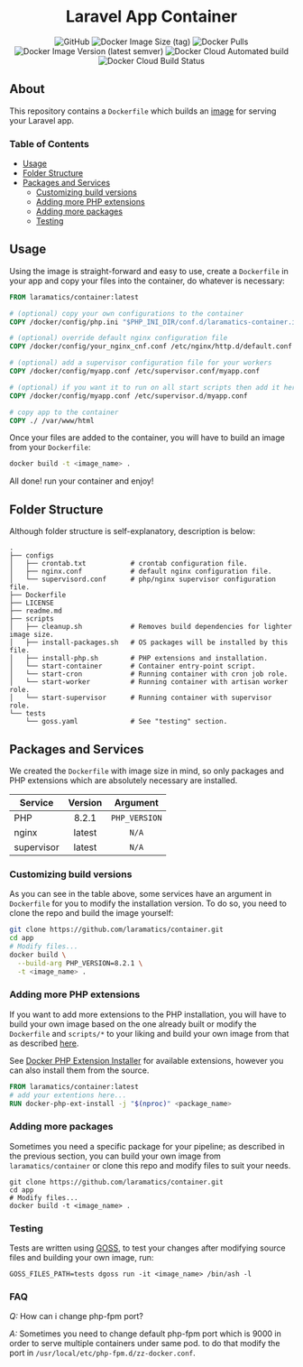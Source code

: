<div align="center">

# Laravel App Container

![GitHub](https://img.shields.io/github/license/laramatics/container)
![Docker Image Size (tag)](https://img.shields.io/docker/image-size/laramatics/container/latest)
![Docker Pulls](https://img.shields.io/docker/pulls/laramatics/container)
![Docker Image Version (latest semver)](https://img.shields.io/docker/v/laramatics/container)
![Docker Cloud Automated build](https://img.shields.io/docker/cloud/automated/laramatics/container)
![Docker Cloud Build Status](https://img.shields.io/docker/cloud/build/laramatics/container)

</div>

## About

This repository contains a `Dockerfile` which builds an [image](https://hub.docker.com/r/laramatics/container)
for serving your Laravel app.

### Table of Contents

- [Usage](#usage)
- [Folder Structure](#folder-structure)
- [Packages and Services](#packages-and-services)
    - [Customizing build versions](#customizing-build-versions)
    - [Adding more PHP extensions](#adding-more-php-extensions)
    - [Adding more packages](#adding-more-packages)
    - [Testing](#testing)

## Usage

Using the image is straight-forward and easy to use, create a `Dockerfile` in your app and copy your files into the
container, do whatever is necessary:

```dockerfile
FROM laramatics/container:latest

# (optional) copy your own configurations to the container
COPY /docker/config/php.ini "$PHP_INI_DIR/conf.d/laramatics-container.ini"

# (optional) override default nginx configuration file
COPY /docker/config/your_nginx_cnf.conf /etc/nginx/http.d/default.conf

# (optional) add a supervisor configuration file for your workers
COPY /docker/config/myapp.conf /etc/supervisor.conf/myapp.conf

# (optional) if you want it to run on all start scripts then add it here
COPY /docker/config/myapp.conf /etc/supervisor.d/myapp.conf

# copy app to the container
COPY ./ /var/www/html
```

Once your files are added to the container, you will have to build an image from your `Dockerfile`:

```bash
docker build -t <image_name> .
```

All done! run your container and enjoy!

## Folder Structure

Although folder structure is self-explanatory, description is below:

```
.
├── configs
│   ├── crontab.txt           # crontab configuration file.
│   ├── nginx.conf            # default nginx configuration file.
│   └── supervisord.conf      # php/nginx supervisor configuration file.
├── Dockerfile
├── LICENSE
├── readme.md
├── scripts
│   ├── cleanup.sh            # Removes build dependencies for lighter image size.
│   ├── install-packages.sh   # OS packages will be installed by this file.
│   ├── install-php.sh        # PHP extensions and installation.
│   └── start-container       # Container entry-point script.
│   └── start-cron            # Running container with cron job role.
│   └── start-worker          # Running container with artisan worker role.
│   └── start-supervisor      # Running container with supervisor role.
└── tests
    └── goss.yaml             # See "testing" section.
```

## Packages and Services

We created the `Dockerfile` with image size in mind, so only packages and PHP extensions which are absolutely necessary
are installed.

|Service| Version |Argument|
|---|:-------:|:---:|
|PHP|  8.2.1  |`PHP_VERSION`|
|nginx| latest  |`N/A`|
|supervisor| latest  |`N/A`|

### Customizing build versions

As you can see in the table above, some services have an argument in `Dockerfile` for you to modify the installation
version. To do so, you need to clone the repo and build the image yourself:

```bash
git clone https://github.com/laramatics/container.git
cd app
# Modify files...
docker build \
  --build-arg PHP_VERSION=8.2.1 \
  -t <image_name> .
```

### Adding more PHP extensions

If you want to add more extensions to the PHP installation, you will have to build your own image based on the one
already built or modify the `Dockerfile` and `scripts/*` to your liking and build your own image from that as
described [here](#adding-more-packages).

See [Docker PHP Extension Installer](https://github.com/mlocati/docker-php-extension-installer)
for available extensions, however you can also install them from the source.

```dockerfile
FROM laramatics/container:latest
# add your extentions here...
RUN docker-php-ext-install -j "$(nproc)" <package_name>
```

### Adding more packages

Sometimes you need a specific package for your pipeline; as described in the previous section, you can build your own
image from `laramatics/container` or clone this repo and modify files to suit your needs.

```shell
git clone https://github.com/laramatics/container.git
cd app
# Modify files...
docker build -t <image_name> .
```

### Testing

Tests are written using [GOSS](https://github.com/aelsabbahy/goss/tree/master/extras/dcgoss), to test your changes after
modifying source files and building your own image, run:

```shell
GOSS_FILES_PATH=tests dgoss run -it <image_name> /bin/ash -l
```

### FAQ

*Q:* How can i change php-fpm port?

*A:* Sometimes you need to change default php-fpm port which is 9000 in order to serve multiple containers under same
pod. to do that modify the port in `/usr/local/etc/php-fpm.d/zz-docker.conf`.
